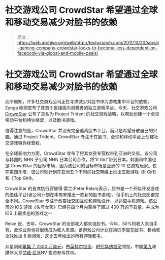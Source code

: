 # 社交游戏公司 CrowdStar 希望通过全球和移动交易减少对脸书的依赖

> 原文：<https://web.archive.org/web/http://techcrunch.com/2011/10/20/social-gaming-company-crowdstar-looks-to-become-less-dependent-on-facebook-via-global-and-mobile-deals/>

# 社交游戏公司 CrowdStar 希望通过全球和移动交易减少对脸书的依赖

众所周知，许多社交游戏公司正在寻求减少对脸书作为游戏集中平台的依赖。Zynga 刚刚宣布了其首个直接面向消费者的独立游戏平台。今天，社交游戏公司 [CrowdStar](https://web.archive.org/web/20230204223646/http://www.crunchbase.com/company/crowdstar) 公布了其名为 Project Trident 的社交游戏战略，以帮助创建一个全球移动平台和特许经营，以及脸书游戏。

值得注意的是，CrowdStar 并没有完全逃离脸书平台，而只是希望分散自己的兴趣。通过 Project Trident，CrowdStar 专注于在脸书、全球和移动平台上创建社交游戏特许经营权。

在全球影响力方面，CrowdStar 宣布了将其女孩专营权带到亚洲的交易。该公司与韩国的 NHN 子公司 NHN 日本公司合作，将“It Girl”带到日本。韩国和中国也是 CrowdStar 的目标市场，因为该公司的目标市场是亚洲的 10 亿游戏玩家。仅在第四季度，该公司就计划在亚洲五个不同的社交网络上推出五款游戏《It Girl》和《Top Girl》。

CrowdStar 的首席执行官彼得·雷兰(Peter Relan)表示，脸书是一个开始开发游戏的绝佳平台(该公司计划在本周末推出一款新的脸书游戏)，但手机上的社交图谱完全不同。CrowdStar 专注于改变社交图互动和游戏设计，以适应手机游戏。该公司的 iOS 游戏《头号女孩》已经在四个月内获得了超过 400 万的下载量，并成为 iOS 上最卖座的游戏之一

Relan 说，去年，CrowdStar 的全部收入都来自脸书。今年，50%的收入来自手机，全球业务也将很快成为收入来源。该游戏公司计划在第四季度在脸书、移动和全球推出 8 款游戏，这比去年推出的所有游戏都多。

众星刚刚[筹集了 2300 万美元](https://web.archive.org/web/20230204223646/https://techcrunch.com/2011/05/23/intel-time-warner-and-the9-make-23m-strategic-investment-in-social-gaming-company-crowdstar/)，由[英特尔投资](https://web.archive.org/web/20230204223646/http://www.crunchbase.com/financial-organization/intel-capital)、[时代华纳投资](https://web.archive.org/web/20230204223646/http://www.crunchbase.com/financial-organization/time-warner-investments)领投，中国[第九](https://web.archive.org/web/20230204223646/http://www.crunchbase.com/company/the9)和媒体大亨[艾维·尼沃](https://web.archive.org/web/20230204223646/http://en.wikipedia.org/wiki/Aviv_Nevo)NV 投资参与其中。